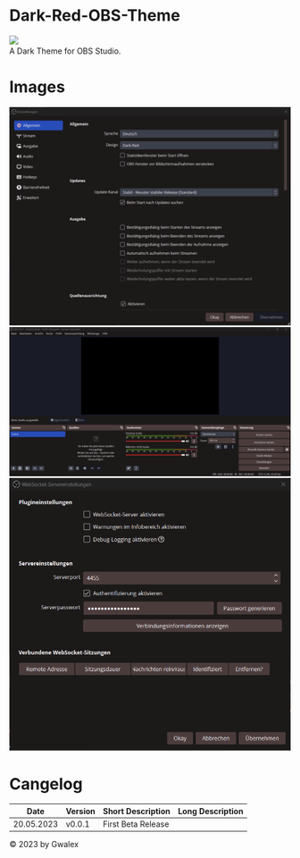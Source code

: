 # Dark-Red-OBS-Theme
![](https://github.com/GwalexOfficial/Dark-Red-OBS-Theme/blob/8577356393158b158ec086c4bad4631647b04efb/Dark-Red-Logo.png)  
A Dark Theme for OBS Studio.

# Images
![](https://github.com/GwalexOfficial/Dark-Red-OBS-Theme/blob/83445033a41015cb066acb50cfb1f320f5e26b2e/images/OBS-Theme-Dark-Red-v0.0.1-Beta-DE-Einstellungen.png)
![](https://github.com/GwalexOfficial/Dark-Red-OBS-Theme/blob/f57ff5dbf3b1dbf780013e148afff6e4336a3afc/images/OBS-Theme-Dark-Red-v0.0.1-Beta-DE-Szene.png)
![](https://github.com/GwalexOfficial/Dark-Red-OBS-Theme/blob/f57ff5dbf3b1dbf780013e148afff6e4336a3afc/images/OBS-Theme-Dark-Red-v0.0.1-Beta-DE-Websocket.png)

# Cangelog
|Date|Version|Short Description|Long Description|
|---|---|---|---|
|20.05.2023|v0.0.1|First Beta Release|   |

© 2023 by Gwalex
